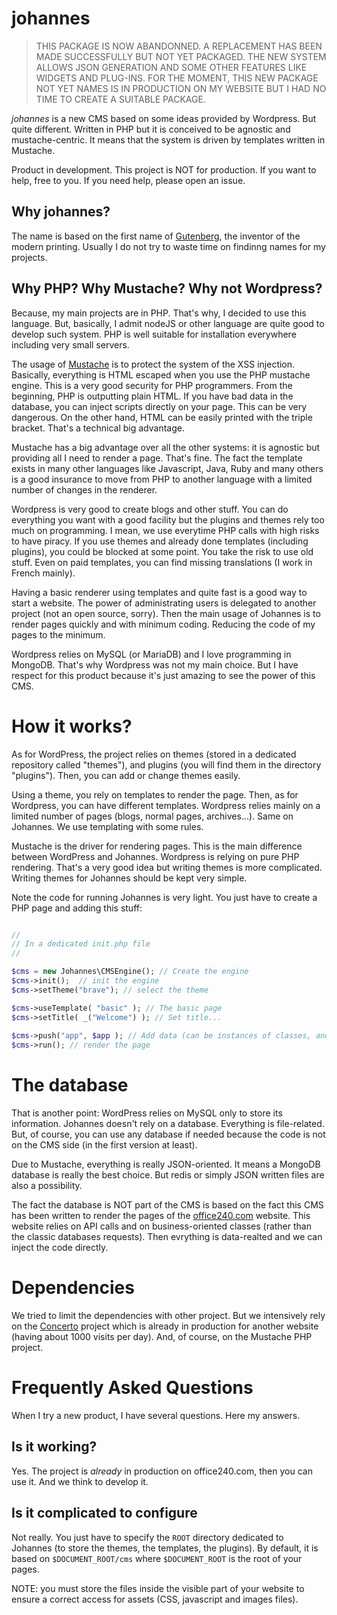 
# johannes

> THIS PACKAGE IS NOW ABANDONNED. A REPLACEMENT HAS BEEN MADE SUCCESSFULLY BUT
> NOT YET PACKAGED. THE NEW SYSTEM ALLOWS JSON GENERATION AND SOME OTHER FEATURES
> LIKE WIDGETS AND PLUG-INS. FOR THE MOMENT, THIS NEW PACKAGE NOT YET NAMES IS
> IN PRODUCTION ON MY WEBSITE BUT I HAD NO TIME TO CREATE A SUITABLE PACKAGE.

*johannes* is a new CMS based on some ideas provided by Wordpress. But quite different. Written in PHP but
it is conceived to be agnostic and mustache-centric. It means that the system is driven by templates
written in Mustache.

Product in development. This project is NOT for production. If you want to help, free to you. If you
need help, please open an issue.

## Why johannes?

The name is based on the first name of [Gutenberg](https://en.wikipedia.org/wiki/Johannes_Gutenberg),
the inventor of the modern printing. Usually I do not try to waste time on findinng names for my projects.

## Why PHP? Why Mustache? Why not Wordpress?

Because, my main projects are in PHP. That's why, I decided to use this language. But, basically,
I admit nodeJS or other language are quite good to develop such system. PHP is well suitable for
installation everywhere including very small servers.

The usage of [Mustache](https://mustache.github.io/) is to protect the system of the
XSS injection. Basically, everything is HTML escaped when you use the PHP mustache engine.
This is a very good security for PHP programmers. From the beginning, PHP is outputting
plain HTML. If you have bad data in the database, you can inject scripts directly on your page.
This can be very dangerous. On the other hand, HTML can be easily printed with the triple
bracket. That's a technical big advantage.

Mustache has a big advantage over all the other systems: it is agnostic but providing
all I need to render a page. That's fine. The fact the template exists in many other
languages like Javascript, Java, Ruby and many others is a good insurance to move from
PHP to another language with a limited number of changes in the renderer. 

Wordpress is very good to create blogs and other stuff. You can do everything you want 
with a good facility but the plugins and themes rely too much on programming. I mean,
we use everytime PHP calls with high risks to have piracy. If you use themes and already
done templates (including plugins), you could be blocked at some point. You take the risk 
to use old stuff. Even on paid templates, you can find missing translations (I work in French
mainly).

Having a basic renderer using templates and quite fast is a good way to start a website.
The power of administrating users is delegated to another project (not an open source, sorry).
Then the main usage of Johannes is to render pages quickly and with minimum coding. Reducing the
code of my pages to the minimum. 

Wordpress relies on MySQL (or MariaDB) and I love programming in MongoDB. That's why Wordpress
was not my main choice. But I have respect for this product because it's just amazing to see
the power of this CMS.

# How it works?

As for WordPress, the project relies on themes (stored in a dedicated repository called
"themes"), and plugins (you will find them in the directory "plugins"). Then, you
can add or change themes easily.

Using a theme, you rely on templates to render the page. Then, as for Wordpress, you can have
different templates. Wordpress relies mainly on a limited number of pages (blogs, normal pages,
archives...). Same on Johannes. We use templating with some rules.

Mustache is the driver for rendering pages. This is the main difference between WordPress
and Johannes. Wordpress is relying on pure PHP rendering. That's a very good idea but writing
themes is more complicated. Writing themes for Johannes should be kept very simple.

Note the code for running Johannes is very light. You just have to create a PHP page and adding
this stuff:

```php

//
// In a dedicated init.php file
//

$cms = new Johannes\CMSEngine(); // Create the engine
$cms->init();  // init the engine
$cms->setTheme("brave"); // select the theme

$cms->useTemplate( "basic" ); // The basic page
$cms->setTitle( _("Welcome") ); // Set title...
 	
$cms->push("app", $app ); // Add data (can be instances of classes, anonymous functions or arrays)
$cms->run(); // render the page

```

# The database

That is another point: WordPress relies on MySQL only to store its information.
Johannes doesn't rely on a database. Everything is file-related. But, of course,
you can use any database if needed because the code is not on the CMS side (in
the first version at least).

Due to Mustache, everything is really JSON-oriented. It means a MongoDB database is
really the best choice. But redis or simply JSON written files are also a possibility.

The fact the database is NOT part of the CMS is based on the fact this CMS has been
written to render the pages of the [office240.com](https://www.office240.com) website.
This website relies on API calls and on business-oriented classes (rather than the
classic databases requests). Then evrything is data-realted and we can inject the
code directly.

# Dependencies

We tried to limit the dependencies with other project. But we intensively rely on
the [Concerto](https://github.com/wrey75/concerto) project which is already in
production for another website (having about 1000 visits per day). And, of course,
on the Mustache PHP project.

# Frequently Asked Questions
 
When I try a new product, I have several questions. Here my answers.

## Is it working?

Yes. The project is _already_ in production on office240.com, then you can use it.
And we think to develop it.

## Is it complicated to configure

Not really. You just have to specify the `ROOT` directory dedicated to Johannes
(to store the themes, the templates, the plugins). By default, it is based
on `$DOCUMENT_ROOT/cms` where `$DOCUMENT_ROOT` is the root of your pages.

NOTE: you must store the files inside the visible part of your website to ensure
a correct access for assets (CSS, javascript and images files).
   


 


